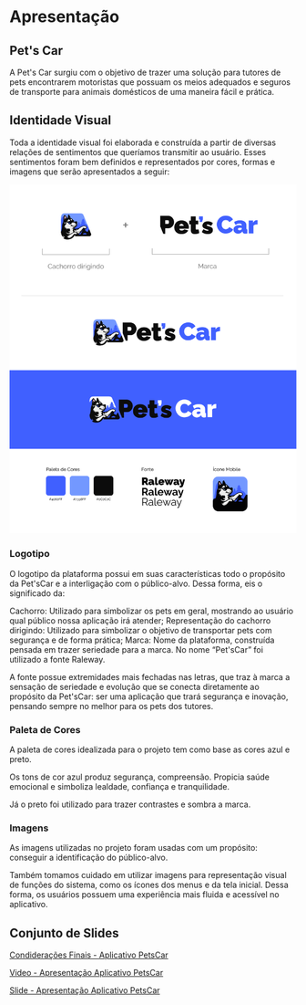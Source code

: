 # Apresentação

## Pet's Car

A Pet's Car surgiu com o objetivo de trazer uma solução para tutores de pets encontrarem motoristas que possuam os meios adequados e seguros de transporte para animais domésticos de uma maneira fácil e prática.

## Identidade Visual

Toda a identidade visual foi elaborada e construída a partir de diversas relações de sentimentos que queríamos transmitir ao usuário. Esses sentimentos foram bem definidos e representados por cores, formas e imagens que serão apresentados a seguir:

![Identidade PetsCar](/docs/img/identidade-petscar.png)

### Logotipo

O logotipo da plataforma possui em suas características todo o propósito da Pet'sCar e a interligação com o público-alvo. Dessa forma, eis o significado da:

Cachorro: Utilizado para simbolizar os pets em geral, mostrando ao usuário qual público nossa aplicação irá atender;
Representação do cachorro dirigindo: Utilizado para simbolizar o objetivo de transportar pets com segurança e de forma prática;
Marca: Nome da plataforma, construída pensada em trazer seriedade para a marca.
No nome “Pet'sCar” foi utilizado a fonte Raleway.

A fonte possue extremidades mais fechadas nas letras, que traz à marca a sensação de seriedade e evolução que se conecta diretamente ao propósito da Pet'sCar: ser uma aplicação que trará segurança e inovação, pensando sempre no melhor para os pets dos tutores.

### Paleta de Cores

A paleta de cores idealizada para o projeto tem como base as cores azul e preto.

Os tons de cor azul produz segurança, compreensão. Propicia saúde emocional e simboliza lealdade, confiança e tranquilidade.

Já o preto foi utilizado para trazer contrastes e sombra a marca.

### Imagens

As imagens utilizadas no projeto foram usadas com um propósito: conseguir a identificação do público-alvo.

Também tomamos cuidado em utilizar imagens para representação visual de funções do sistema, como os ícones dos menus e da tela inicial. Dessa forma, os usuários possuem uma experiência mais fluida e acessível no aplicativo.

## Conjunto de Slides

[Condiderações Finais - Aplicativo PetsCar](/presentation/Considera%C3%A7%C3%B5es%20Finais.pdf)

[Video - Apresentação Aplicativo PetsCar](/presentation/PetsCar%20-%20Video%20Apresenta%C3%A7%C3%A3o.mp4)

[Slide - Apresentação Aplicativo PetsCar](/presentation/Apresenta%C3%A7%C3%A3o%20-%20Aplicativo%20PetsCar.pdf)

